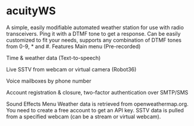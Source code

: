 # acuityWS
A simple, easily modifiable automated weather station for use with radio transceivers.
Ping it with a DTMF tone to get a response.
Can be easily customized to fit your needs, supports any combination of DTMF tones from 0-9, * and #.
Features
Main menu (Pre-recorded)

Time & weather data (Text-to-speech)

Live SSTV from webcam or virtual camera (Robot36)

Voice mailboxes by phone number

Account registration & closure, two-factor authentication over SMTP/SMS

Sound Effects Menu
Weather data is retrieved from openweathermap.org. You need to create a free account to get an API key.
SSTV data is pulled from a specified webcam (can be a stream or virtual webcam).
